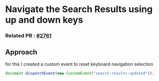# Navigate the Search Results using up and down keys

### Related PR : [#2761](https://github.com/JuliaDocs/Documenter.jl/pull/2761)

## Approach

for this I created a custom event to reset keyboard navigation selection
```javascript
document.dispatchEvent(new CustomEvent("search-results-updated"));
```

